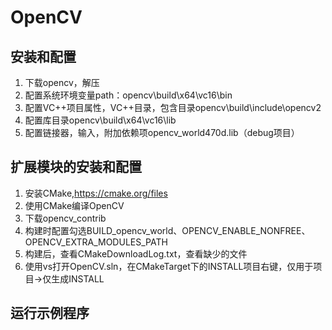 # OpenCV

## 安装和配置

1. 下载opencv，解压
2. 配置系统环境变量path：opencv\build\x64\vc16\bin
3. 配置VC++项目属性，VC++目录，包含目录opencv\build\include\opencv2
4. 配置库目录opencv\build\x64\vc16\lib
5. 配置链接器，输入，附加依赖项opencv_world470d.lib（debug项目）

## 扩展模块的安装和配置

1. 安装CMake,https://cmake.org/files
2. 使用CMake编译OpenCV
3. 下载opencv_contrib
4. 构建时配置勾选BUILD_opencv_world、OPENCV_ENABLE_NONFREE、OPENCV_EXTRA_MODULES_PATH
5. 构建后，查看CMakeDownloadLog.txt，查看缺少的文件
6. 使用vs打开OpenCV.sln，在CMakeTarget下的INSTALL项目右键，仅用于项目->仅生成INSTALL

## 运行示例程序

